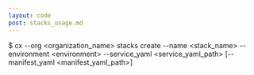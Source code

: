 ```yaml
---
layout: code
post: stacks_usage.md
---
```



$ cx --org &lt;organization_name&gt; stacks create --name &lt;stack_name&gt; --environment &lt;environment&gt; --service_yaml &lt;service_yaml_path&gt; [--manifest_yaml &lt;manifest_yaml_path&gt;]
